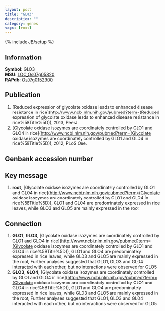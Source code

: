 ```yaml
---
layout: post
title: "GLO3"
description: ""
category: genes
tags: [root]
---
```

{% include JB/setup %}

## Information
__Symbol__: GLO3  
__MSU__: [LOC_Os07g05820](http://rice.plantbiology.msu.edu/cgi-bin/ORF_infopage.cgi?orf=LOC_Os07g05820)  
__RAPdb__: [Os07g0152900](http://rapdb.dna.affrc.go.jp/viewer/gbrowse_details/irgsp1?name=Os07g0152900)  

## Publication
1. [Reduced expression of glycolate oxidase leads to enhanced disease resistance in rice](http://www.ncbi.nlm.nih.gov/pubmed?term=(Reduced expression of glycolate oxidase leads to enhanced disease resistance in rice%5BTitle%5D)), 2013, PeerJ.
2. [Glycolate oxidase isozymes are coordinately controlled by GLO1 and GLO4 in rice](http://www.ncbi.nlm.nih.gov/pubmed?term=(Glycolate oxidase isozymes are coordinately controlled by GLO1 and GLO4 in rice%5BTitle%5D)), 2012, PLoS One.

## Genbank accession number

## Key message
1. __root__, [Glycolate oxidase isozymes are coordinately controlled by GLO1 and GLO4 in rice](http://www.ncbi.nlm.nih.gov/pubmed?term=(Glycolate oxidase isozymes are coordinately controlled by GLO1 and GLO4 in rice%5BTitle%5D)),  GLO1 and GLO4 are predominately expressed in rice leaves, while GLO3 and GLO5 are mainly expressed in the root

## Connection
1. __GLO1__, __GLO3__, [Glycolate oxidase isozymes are coordinately controlled by GLO1 and GLO4 in rice](http://www.ncbi.nlm.nih.gov/pubmed?term=(Glycolate oxidase isozymes are coordinately controlled by GLO1 and GLO4 in rice%5BTitle%5D)),  GLO1 and GLO4 are predominately expressed in rice leaves, while GLO3 and GLO5 are mainly expressed in the root, Further analyses suggested that GLO1, GLO3 and GLO4 interacted with each other, but no interactions were observed for GLO5
2. __GLO3__, __GLO4__, [Glycolate oxidase isozymes are coordinately controlled by GLO1 and GLO4 in rice](http://www.ncbi.nlm.nih.gov/pubmed?term=(Glycolate oxidase isozymes are coordinately controlled by GLO1 and GLO4 in rice%5BTitle%5D)),  GLO1 and GLO4 are predominately expressed in rice leaves, while GLO3 and GLO5 are mainly expressed in the root, Further analyses suggested that GLO1, GLO3 and GLO4 interacted with each other, but no interactions were observed for GLO5


